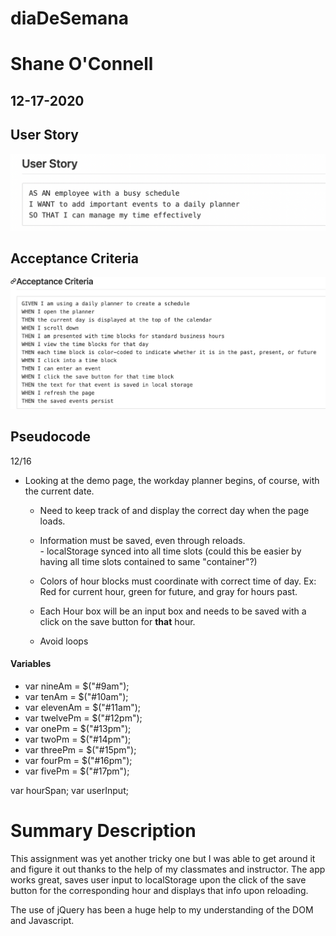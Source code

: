# diaDeSemana
# Shane O'Connell
## 12-17-2020

## User Story

![UserStory](./assets/img/userStory.png)

## Acceptance Criteria

![AcceptanceCriteria](./assets/img/criteria.png)

## Pseudocode 
12/16

  - Looking at the demo page, the workday planner begins, of course, with the current date. 

    - Need to keep track of and display the correct day when the page loads.

    - Information must be saved, even through reloads.  
            - localStorage synced into all time slots (could this be easier by
             having all time slots contained to same "container"?)

    - Colors of hour blocks must coordinate with correct time of day. Ex:  Red for current hour, green for future, and gray for hours past. 

    - Each Hour box will be an input box and needs to be saved with a click on the save button for __that__ hour.

    - Avoid loops

#### Variables

- var nineAm = $("#9am");
- var tenAm = $("#10am");
- var elevenAm = $("#11am");
- var twelvePm = $("#12pm");
- var onePm = $("#13pm");
- var twoPm = $("#14pm");
- var threePm = $("#15pm");
- var fourPm = $("#16pm");
- var fivePm = $("#17pm");

var hourSpan;
var userInput;

# Summary Description

This assignment was yet another tricky one but I was able to get around it and figure it out thanks to the help of my classmates and instructor.  The app works great, saves user input to localStorage upon the click of the save button for the corresponding hour and displays that info upon reloading.  

The use of jQuery has been a huge help to my understanding of the DOM and Javascript.  
